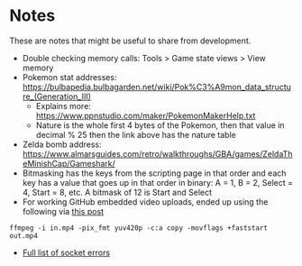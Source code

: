 # Notes
These are notes that might be useful to share from development.

- Double checking memory calls: Tools > Game state views > View memory
- Pokemon stat addresses: https://bulbapedia.bulbagarden.net/wiki/Pok%C3%A9mon_data_structure_(Generation_III)
	- Explains more: https://www.ppnstudio.com/maker/PokemonMakerHelp.txt
	- Nature is the whole first 4 bytes of the Pokemon, then that value in decimal % 25 then the link above has the nature table
- Zelda bomb address: https://www.almarsguides.com/retro/walkthroughs/GBA/games/ZeldaTheMinishCap/Gameshark/
- Bitmasking has the keys from the scripting page in that order and each key has a value that goes up in that order in binary: A = 1, B = 2, Select = 4, Start = 8, etc. A bitmask of 12 is Start and Select 
- For working GitHub embedded video uploads, ended up using the following via [this post](https://support.mozilla.org/en-US/questions/1379414)
```
ffmpeg -i in.mp4 -pix_fmt yuv420p -c:a copy -movflags +faststart out.mp4
```
- [Full list of socket errors](https://learn.microsoft.com/en-us/dotnet/api/system.net.sockets.socketerror?view=net-9.0)